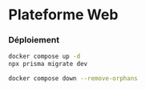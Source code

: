 # Plateforme Web

### Déploiement

```bash
docker compose up -d
npx prisma migrate dev
```

```bash
docker compose down --remove-orphans
```